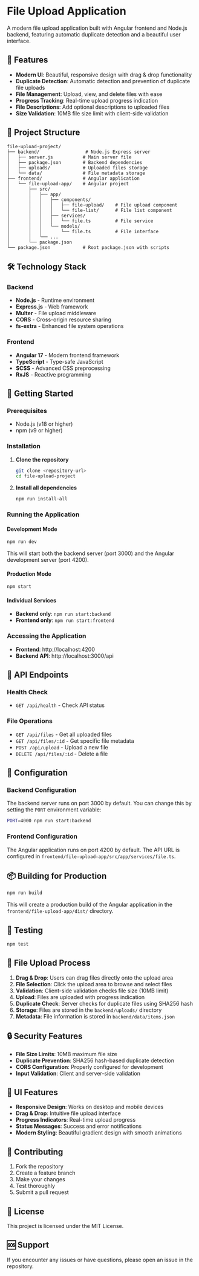 # File Upload Application

A modern file upload application built with Angular frontend and Node.js backend, featuring automatic duplicate detection and a beautiful user interface.

## 🚀 Features

- **Modern UI**: Beautiful, responsive design with drag & drop functionality
- **Duplicate Detection**: Automatic detection and prevention of duplicate file uploads
- **File Management**: Upload, view, and delete files with ease
- **Progress Tracking**: Real-time upload progress indication
- **File Descriptions**: Add optional descriptions to uploaded files
- **Size Validation**: 10MB file size limit with client-side validation

## 📁 Project Structure

```
file-upload-project/
├── backend/                 # Node.js Express server
│   ├── server.js           # Main server file
│   ├── package.json        # Backend dependencies
│   ├── uploads/            # Uploaded files storage
│   └── data/               # File metadata storage
├── frontend/               # Angular application
│   └── file-upload-app/    # Angular project
│       ├── src/
│       │   ├── app/
│       │   │   ├── components/
│       │   │   │   ├── file-upload/    # File upload component
│       │   │   │   └── file-list/      # File list component
│       │   │   ├── services/
│       │   │   │   └── file.ts         # File service
│       │   │   └── models/
│       │   │       └── file.ts         # File interface
│       │   └── ...
│       └── package.json
└── package.json            # Root package.json with scripts
```

## 🛠️ Technology Stack

### Backend
- **Node.js** - Runtime environment
- **Express.js** - Web framework
- **Multer** - File upload middleware
- **CORS** - Cross-origin resource sharing
- **fs-extra** - Enhanced file system operations

### Frontend
- **Angular 17** - Modern frontend framework
- **TypeScript** - Type-safe JavaScript
- **SCSS** - Advanced CSS preprocessing
- **RxJS** - Reactive programming

## 🚀 Getting Started

### Prerequisites
- Node.js (v18 or higher)
- npm (v9 or higher)

### Installation

1. **Clone the repository**
   ```bash
   git clone <repository-url>
   cd file-upload-project
   ```

2. **Install all dependencies**
   ```bash
   npm run install-all
   ```

### Running the Application

#### Development Mode
```bash
npm run dev
```
This will start both the backend server (port 3000) and the Angular development server (port 4200).

#### Production Mode
```bash
npm start
```

#### Individual Services
- **Backend only**: `npm run start:backend`
- **Frontend only**: `npm run start:frontend`

### Accessing the Application
- **Frontend**: http://localhost:4200
- **Backend API**: http://localhost:3000/api

## 📡 API Endpoints

### Health Check
- `GET /api/health` - Check API status

### File Operations
- `GET /api/files` - Get all uploaded files
- `GET /api/files/:id` - Get specific file metadata
- `POST /api/upload` - Upload a new file
- `DELETE /api/files/:id` - Delete a file

## 🔧 Configuration

### Backend Configuration
The backend server runs on port 3000 by default. You can change this by setting the `PORT` environment variable:

```bash
PORT=4000 npm run start:backend
```

### Frontend Configuration
The Angular application runs on port 4200 by default. The API URL is configured in `frontend/file-upload-app/src/app/services/file.ts`.

## 📦 Building for Production

```bash
npm run build
```

This will create a production build of the Angular application in the `frontend/file-upload-app/dist/` directory.

## 🧪 Testing

```bash
npm test
```

## 📝 File Upload Process

1. **Drag & Drop**: Users can drag files directly onto the upload area
2. **File Selection**: Click the upload area to browse and select files
3. **Validation**: Client-side validation checks file size (10MB limit)
4. **Upload**: Files are uploaded with progress indication
5. **Duplicate Check**: Server checks for duplicate files using SHA256 hash
6. **Storage**: Files are stored in the `backend/uploads/` directory
7. **Metadata**: File information is stored in `backend/data/items.json`

## 🔒 Security Features

- **File Size Limits**: 10MB maximum file size
- **Duplicate Prevention**: SHA256 hash-based duplicate detection
- **CORS Configuration**: Properly configured for development
- **Input Validation**: Client and server-side validation

## 🎨 UI Features

- **Responsive Design**: Works on desktop and mobile devices
- **Drag & Drop**: Intuitive file upload interface
- **Progress Indicators**: Real-time upload progress
- **Status Messages**: Success and error notifications
- **Modern Styling**: Beautiful gradient design with smooth animations

## 🤝 Contributing

1. Fork the repository
2. Create a feature branch
3. Make your changes
4. Test thoroughly
5. Submit a pull request

## 📄 License

This project is licensed under the MIT License.

## 🆘 Support

If you encounter any issues or have questions, please open an issue in the repository.



